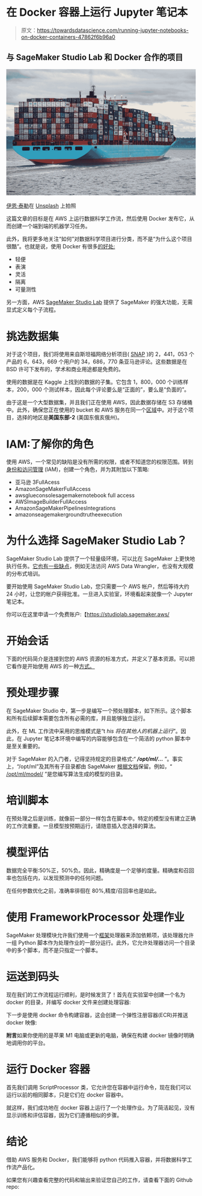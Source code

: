 # 在 Docker 容器上运行 Jupyter 笔记本

> 原文：<https://towardsdatascience.com/running-jupyter-notebooks-on-docker-containers-47862f6b96a0>

## 与 SageMaker Studio Lab 和 Docker 合作的项目

![](img/8b7a06ba4561d325e125a5b36d944229.png)

[伊恩·泰勒](https://unsplash.com/es/@carrier_lost?utm_source=medium&utm_medium=referral)在 [Unsplash](https://unsplash.com?utm_source=medium&utm_medium=referral) 上拍照

这篇文章的目标是在 AWS 上运行数据科学工作流，然后使用 Docker 发布它，从而创建一个端到端的机器学习任务。

此外，我将更多地关注“如何”对数据科学项目进行分类，而不是“为什么这个项目很酷”。也就是说，使用 Docker 有很多[的好处:](https://www.microfocus.com/documentation/enterprise-developer/ed40pu5/ETS-help/GUID-F5BDACC7-6F0E-4EBB-9F62-E0046D8CCF1B.html)

*   轻便
*   表演
*   灵活
*   隔离
*   可量测性

另一方面，AWS [SageMaker Studio Lab](https://studiolab.sagemaker.aws/) 提供了 SageMaker 的强大功能，无需显式定义每个子流程。

# 挑选数据集

对于这个项目，我们将使用来自斯坦福网络分析项目( [SNAP](https://snap.stanford.edu/data/web-Amazon.html) )的 2，441，053 个产品的 6，643，669 个用户的 34，686，770 条亚马逊评论。这些数据是在 BSD 许可下发布的，学术和商业用途都是免费的。

使用的数据是在 Kaggle 上找到的数据的子集。它包含 1，800，000 个训练样本，200，000 个测试样本，因此每个评论要么是“正面的”，要么是“负面的”。

[](https://www.kaggle.com/datasets/kritanjalijain/amazon-reviews)  

由于这是一个大型数据集，并且我们正在使用 AWS，因此数据存储在 S3 存储桶中。此外，确保您正在使用的 bucket 和 AWS 服务在同一个[区域](https://docs.aws.amazon.com/AWSEC2/latest/UserGuide/using-regions-availability-zones.html)中。对于这个项目，选择的地区是**美国东部-2** (美国东俄亥俄州)。

# IAM:了解你的角色

使用 AWS，一个常见的缺陷是没有所需的权限，或者不知道您的权限范围。转到[身份和访问管理](https://aws.amazon.com/iam/) (IAM)，创建一个角色，并为其附加以下策略:

*   亚马逊 3FullAcess
*   AmazonSageMakerFullAccess
*   awsglueconsolesagemakernotebook full access
*   AWSImageBuilderFullAccess
*   AmazonSageMakerPipelinesIntegrations
*   amazonseagemakergroundtrutheexecution

# 为什么选择 SageMaker Studio Lab？

SageMaker Studio Lab 提供了一个轻量级环境，可以比在 SageMaker 上更快地执行任务。[它也有一些缺点](https://docs.aws.amazon.com/sagemaker/latest/dg/studio-lab.html)，例如无法访问 AWS Data Wrangler，也没有大规模的分布式培训。

要开始使用 SageMaker Studio Lab，您只需要一个 AWS 帐户，然后等待大约 24 小时，让您的帐户获得批准。一旦进入实验室，环境看起来就像一个 Jupyter 笔记本。

你可以在这里申请一个免费账户:【https://studiolab.sagemaker.aws/ 

# 开始会话

下面的代码简介是连接到您的 AWS 资源的标准方式，并定义了基本资源。可以把它看作是开始使用 AWS 的一种[方式。](https://www.in-ulm.de/~mascheck/various/shebang/)

# 预处理步骤

在 SageMaker Studio 中，第一步是编写一个预处理脚本，如下所示。这个脚本和所有后续脚本需要包含所有必需的库，并且能够独立运行。

此外，在 ML 工作流中采用的思维模式是“t *his 将在其他人的机器上运行*”。因此，在 Jupyter 笔记本环境中编写的内容能够包含在一个简洁的 python 脚本中是至关重要的。

对于 SageMaker 的入门者，记得坚持规定的目录格式:“ ***/opt/ml/…*** ”。事实上，“/opt/ml”及其所有子目录都由 SageMaker [根据文档](https://docs.aws.amazon.com/sagemaker/latest/dg/build-your-own-processing-container.html)保留。例如，“ [/opt/ml/model/](https://sagemaker-examples.readthedocs.io/en/latest/advanced_functionality/scikit_bring_your_own/scikit_bring_your_own.html#:~:text=%2Fopt%2Fml%2Fmodel%2F,a%20compressed%20tar%20archive%20file.) ”是您编写算法生成的模型的目录。

# 培训脚本

在预处理之后是训练，就像前一部分一样包含在脚本中。特定的模型没有建立正确的工作流重要。一旦模型按预期运行，请随意插入您选择的算法。

# 模型评估

数据完全平衡:50%正，50%负。因此，精确度是一个足够的度量。精确度和召回率也包括在内，以发现预测中的任何问题。

在任何参数优化之前，准确率徘徊在 80%,精度/召回率也是如此。

# 使用 FrameworkProcessor 处理作业

SageMaker 处理模块允许我们使用一个[框架](https://sagemaker.readthedocs.io/en/stable/api/training/processing.html#sagemaker.processing.FrameworkProcessor)处理器来添加依赖项，该处理器允许一组 Python 脚本作为处理作业的一部分运行。此外，它允许处理器访问一个目录中的多个脚本，而不是只指定一个脚本。

# 运送到码头

现在我们的工作流程运行顺利，是时候发货了！首先在实验室中创建一个名为 docker 的目录，并编写 docker 文件来创建处理容器:

下一步是使用 docker 命令构建容器，这会创建一个弹性注册容器(ECR)并推送 docker 映像:

**附言**如果你使用的是苹果 M1 电脑或更新的电脑，确保在构建 docker 镜像时明确地调用你的平台。

# 运行 Docker 容器

首先我们调用 ScriptProcessor 类，它允许您在容器中运行命令，现在我们可以运行以前的相同脚本，只是它们在 docker 容器中。

就这样，我们成功地在 docker 容器上运行了一个处理作业。为了简洁起见，没有显示训练和评估容器，因为它们遵循相似的步骤。

# 结论

借助 AWS 服务和 Docker，我们能够将 python 代码推入容器，并将数据科学工作流产品化。

如果您有兴趣查看完整的代码和输出来验证您自己的工作，请查看下面的 Github repo:

[](https://github.com/NadimKawwa/amazon-review-docker/blob/main/README.md) 